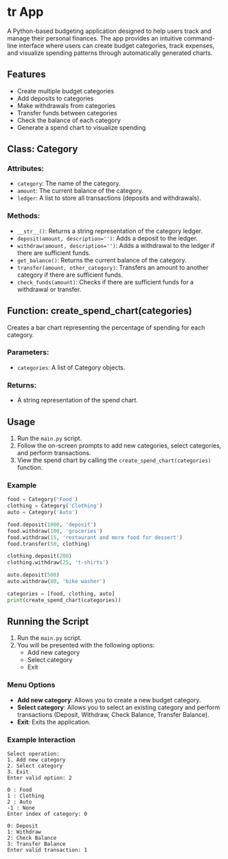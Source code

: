 
# tr App


A Python-based budgeting application designed to help users track and manage their personal finances. The app provides an intuitive command-line interface where users can create budget categories, track expenses, and visualize spending patterns through automatically generated charts.

## Features

- Create multiple budget categories
- Add deposits to categories
- Make withdrawals from categories
- Transfer funds between categories
- Check the balance of each category
- Generate a spend chart to visualize spending

## Class: Category

### Attributes:

- `category`: The name of the category.
- `amount`: The current balance of the category.
- `ledger`: A list to store all transactions (deposits and withdrawals).

### Methods:

- `__str__()`: Returns a string representation of the category ledger.
- `deposit(amount, description='')`: Adds a deposit to the ledger.
- `withdraw(amount, description='')`: Adds a withdrawal to the ledger if there are sufficient funds.
- `get_balance()`: Returns the current balance of the category.
- `transfer(amount, other_category)`: Transfers an amount to another category if there are sufficient funds.
- `check_funds(amount)`: Checks if there are sufficient funds for a withdrawal or transfer.

## Function: create_spend_chart(categories)

Creates a bar chart representing the percentage of spending for each category.

### Parameters:

- `categories`: A list of Category objects.

### Returns:

- A string representation of the spend chart.

## Usage

1. Run the `main.py` script.
2. Follow the on-screen prompts to add new categories, select categories, and perform transactions.
3. View the spend chart by calling the `create_spend_chart(categories)` function.

### Example

```python
food = Category('Food')
clothing = Category('Clothing')
auto = Category('Auto')

food.deposit(1000, 'deposit')
food.withdraw(100, 'groceries')
food.withdraw(15, 'restaurant and more food for dessert')
food.transfer(50, clothing)

clothing.deposit(200)
clothing.withdraw(25, 't-shirts')

auto.deposit(500)
auto.withdraw(80, 'bike washer')

categories = [food, clothing, auto]
print(create_spend_chart(categories))
```

## Running the Script

1. Run the `main.py` script.
2. You will be presented with the following options:
   - Add new category
   - Select category
   - Exit

### Menu Options

- **Add new category**: Allows you to create a new budget category.
- **Select category**: Allows you to select an existing category and perform transactions (Deposit, Withdraw, Check Balance, Transfer Balance).
- **Exit**: Exits the application.

### Example Interaction

```plaintext
Select operation:
1. Add new category
2. Select category
3. Exit
Enter valid option: 2

0 : Food
1 : Clothing
2 : Auto
-1 : None
Enter index of category: 0

0: Deposit
1: Withdraw
2: Check Balance
3: Transfer Balance
Enter valid transaction: 1
```
